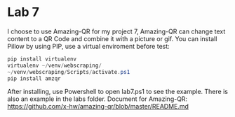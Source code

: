 # Lab 7
I choose to use Amazing-QR for my project 7, Amazing-QR can change text content to a QR Code and combine it with a picture or gif.
You can install Pillow by using PIP, use a virtual enviroment before test:

```powershell
pip install virtualenv
virtualenv ~/venv/webscraping/
~/venv/webscraping/Scripts/activate.ps1
pip install amzqr
```


After installing, use Powershell to open lab7.ps1 to see the example.
There is also an example in the labs folder.
Document for Amazing-QR: https://github.com/x-hw/amazing-qr/blob/master/README.md

